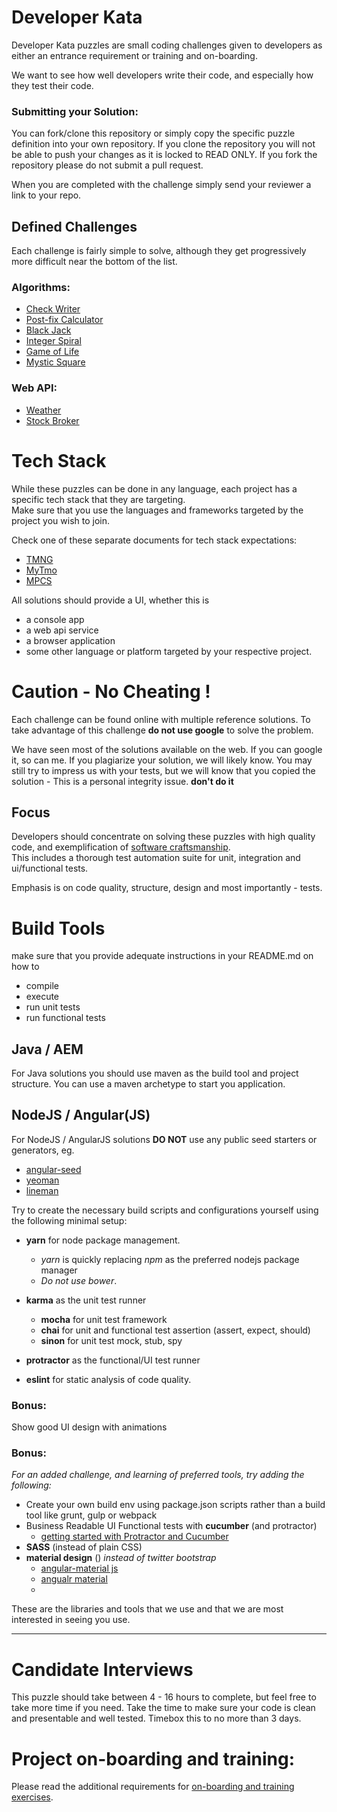 # Developer Kata

Developer Kata puzzles are small coding challenges given to developers as either an entrance requirement or training and on-boarding.

We want to see how well developers write their code, and especially how they test their code.



### Submitting your Solution:

You can fork/clone this repository or simply copy the specific puzzle definition into your own repository.
If you clone the repository you will not be able to push your changes as it is locked to READ ONLY.
If you fork the repository please do not submit a pull request.

When you are completed with the challenge simply send your reviewer a link to your repo.



## Defined Challenges

Each challenge is fairly simple to solve, although they get progressively more difficult near the bottom of the list.

### Algorithms:

- [Check Writer](puzzles/algorithms/english-check-writer.md)
- [Post-fix Calculator](puzzles/algorithms/postfix-calculator.md)
- [Black Jack](puzzles/algorithms/black-jack.md)
- [Integer Spiral](puzzles/algorithms/integer-spiral.md)
- [Game of Life](puzzles/algorithms/game-of-life.md)
- [Mystic Square](puzzles/algorithms/mystic-square.md)

### Web API:

- [Weather](puzzles/web-api/weather-man.md)
- [Stock Broker](puzzles/web-api/stock-broker.md)

# Tech Stack

While these puzzles can be done in any language, each project has a specific tech stack that they are targeting.  
Make sure that you use the languages and frameworks targeted by the project you wish to join.

Check one of these separate documents for tech stack expectations:

- [TMNG](TMNG.md)
- [MyTmo](MyTmo.md)
- [MPCS](MPCS.md)


All solutions should provide a UI, whether this is

- a console app
- a web api service
- a browser application
- some other language or platform targeted by your respective project.




# Caution - No Cheating !

Each challenge can be found online with multiple reference solutions.
To take advantage of this challenge **do not use google** to solve the problem.

We have seen most of the solutions available on the web.  If you can google it, so can me.
If you plagiarize your solution, we will likely know.  You may still try to impress us with your tests,
but we will know that you copied the solution -
This is a personal integrity issue.
**don't do it**



## Focus

Developers should concentrate on solving these puzzles with high quality code,
and exemplification of [software craftsmanship](https://en.wikipedia.org/wiki/Software_craftsmanship).  
This includes a thorough test automation suite for unit, integration and ui/functional tests.

Emphasis is on code quality, structure, design and most importantly - tests.



# Build Tools

make sure that you provide adequate instructions in your README.md on how to

- compile
- execute
- run unit tests
- run functional tests


## Java / AEM

For Java solutions you should use maven as the build tool and project structure.
You can use a maven archetype to start you application.


## NodeJS / Angular(JS)

For NodeJS / AngularJS solutions **DO NOT** use any public seed starters or generators,
eg.

- [angular-seed](https://github.com/angular/angular-seed)
- [yeoman](http://yeoman.io/)
- [lineman](http://www.linemanjs.com/)


Try to create the necessary build scripts and configurations yourself using the following minimal setup:

- **yarn** for node package management.
    - _yarn_ is quickly replacing _npm_ as the preferred nodejs package manager
    - *Do not use bower*.

- **karma** as the unit test runner
    - **mocha** for unit test framework
    - **chai** for unit and functional test assertion (assert, expect, should)
    - **sinon** for unit test mock, stub, spy

- **protractor** as the functional/UI test runner

- **eslint** for static analysis of code quality.


### Bonus:

Show good UI design with animations

### Bonus:

_For an added challenge, and learning of preferred tools, try adding the following:_

- Create your own build env using package.json scripts rather than a build tool like grunt, gulp or webpack
- Business Readable UI Functional tests with **cucumber** (and protractor)
    - [getting started with Protractor and Cucumber](https://semaphoreci.com/community/tutorials/getting-started-with-protractor-and-cucumber)
- **SASS** (instead of plain CSS)
- **material design** () *instead of twitter bootstrap*
    - [angular-material js](https://material.angularjs.org/latest/)
    - [angualr material](https://material.angular.io/)
    - 
These are the libraries and tools that we use and that we are most interested in seeing you use.


---



# Candidate Interviews

This puzzle should take between 4 - 16 hours to complete, but feel free to take more time if you need.
Take the time to make sure your code is clean and presentable and well tested.  Timebox this to no more than 3 days.


# Project on-boarding and training:

Please read the additional requirements for [on-boarding and training exercises](Training.md).
